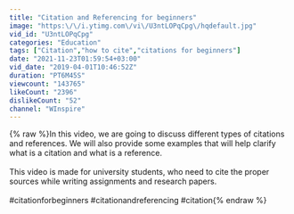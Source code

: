 ```yaml
---
title: "Citation and Referencing for beginners"
image: "https:\/\/i.ytimg.com\/vi\/U3ntLOPqCpg\/hqdefault.jpg"
vid_id: "U3ntLOPqCpg"
categories: "Education"
tags: ["Citation","how to cite","citations for beginners"]
date: "2021-11-23T01:59:54+03:00"
vid_date: "2019-04-01T10:46:52Z"
duration: "PT6M45S"
viewcount: "143765"
likeCount: "2396"
dislikeCount: "52"
channel: "WInspire"
---
```

{% raw %}In this video, we are going to discuss different types of citations and references. We will also provide some examples that will help clarify what is a citation and what is a reference.<br /><br />This video is made for university students, who need to cite the proper sources while writing assignments and research papers.<br /><br />#citationforbeginners #citationandreferencing #citation{% endraw %}

